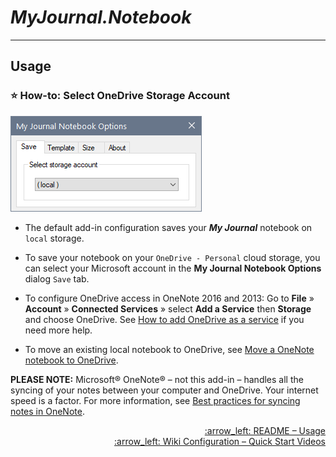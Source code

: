 # *MyJournal.Notebook*

---

## Usage

### :star: How-to: Select OneDrive Storage Account

![screenshot](usage/select-storage-account.png)

- The default add-in configuration saves your ***My Journal*** notebook on `local` storage.

- To save your notebook on your `OneDrive - Personal` cloud storage, you can select your Microsoft account in the **My Journal Notebook Options** dialog ```Save``` tab.

- To configure OneDrive access in OneNote 2016 and 2013:
    Go to **File** &#187; **Account** &#187; **Connected Services** &#187; select **Add a Service** then **Storage** and choose OneDrive. See [How to add OneDrive as a service](https://support.microsoft.com/en-us/office/how-to-add-onedrive-as-a-service-3ae78a39-c0de-4c86-8abc-ad519b6de44e) if you need more help.

- To move an existing local notebook to OneDrive, see [Move a OneNote notebook to OneDrive](https://support.microsoft.com/en-us/office/move-a-onenote-notebook-to-onedrive-0af0a141-0bdf-49ab-9e50-45dbcca44082 "OneNote 2016, OneNote 2013, Office for business").

**PLEASE NOTE:** Microsoft® OneNote® &ndash; not this add-in &ndash; handles all the syncing of your notes between your computer and OneDrive. Your internet speed is a factor. For more information, see [Best practices for syncing notes in OneNote](https://support.microsoft.com/en-us/office/best-practices-for-syncing-notes-in-onenote-9c6e8fcc-3307-419c-ba77-58cadfe651d7).

<p align="right">
  <a href="https://github.com/atrenton/MyJournal.Notebook/blob/master/README.md#usage">:arrow_left: README &ndash; Usage</a><br>
  <a href="https://github.com/atrenton/MyJournal.Notebook/wiki/Configuration#movie_camera-quick-start-videos">:arrow_left: Wiki Configuration &ndash; Quick Start Videos</a>
</p>
